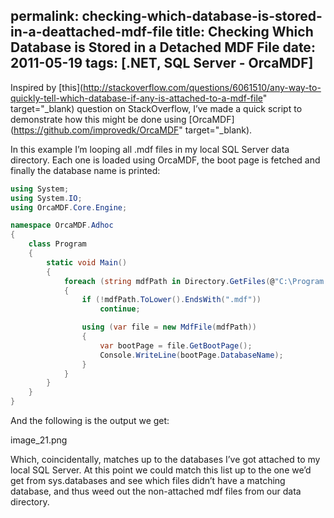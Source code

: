permalink: checking-which-database-is-stored-in-a-deattached-mdf-file
title: Checking Which Database is Stored in a Detached MDF File
date: 2011-05-19
tags: [.NET, SQL Server - OrcaMDF]
---
Inspired by [this](http://stackoverflow.com/questions/6061510/any-way-to-quickly-tell-which-database-if-any-is-attached-to-a-mdf-file" target="_blank) question on StackOverflow, I’ve made a quick script to demonstrate how this might be done using [OrcaMDF](https://github.com/improvedk/OrcaMDF" target="_blank).

<!-- more -->

In this example I’m looping all .mdf files in my local SQL Server data directory. Each one is loaded using OrcaMDF, the boot page is fetched and finally the database name is printed:

```csharp
using System;
using System.IO;
using OrcaMDF.Core.Engine;

namespace OrcaMDF.Adhoc
{
    class Program
    {
        static void Main()
        {
			foreach (string mdfPath in Directory.GetFiles(@"C:\Program Files\Microsoft SQL Server\MSSQL10_50.MSSQLSERVER\MSSQL\DATA"))
			{
				if (!mdfPath.ToLower().EndsWith(".mdf"))
					continue;

				using (var file = new MdfFile(mdfPath))
				{
					var bootPage = file.GetBootPage();
					Console.WriteLine(bootPage.DatabaseName);
				}
			}
        }
    }
}
```

And the following is the output we get:

image_21.png

Which, coincidentally, matches up to the databases I’ve got attached to my local SQL Server. At this point we could match this list up to the one we’d get from sys.databases and see which files didn’t have a matching database, and thus weed out the non-attached mdf files from our data directory.
